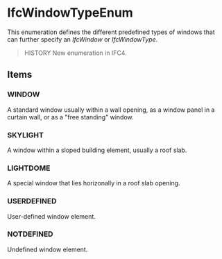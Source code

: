 # IfcWindowTypeEnum

This enumeration defines the different predefined types of windows that can further specify an _IfcWindow_ or _IfcWindowType_.<!-- end of definition -->

> HISTORY  New enumeration in IFC4.

## Items

### WINDOW
A standard window usually within a wall opening, as a window panel in a curtain wall, or as a "free standing" window.

### SKYLIGHT
A window within a sloped building element, usually a roof slab.

### LIGHTDOME
A special window that lies horizonally in a roof slab opening.

### USERDEFINED
User-defined window element.

### NOTDEFINED
Undefined window element.
